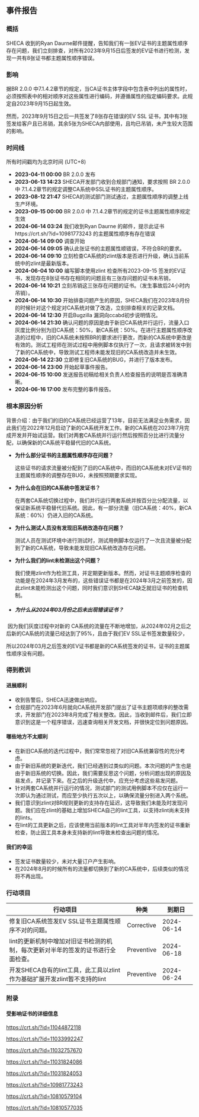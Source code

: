## 事件报告

### 概括

SHECA 收到的Ryan Daurne邮件提醒，告知我们有一张EV证书的主题属性顺序存在问题，我们立刻排查，对所有2023年9月15日后签发的EV证书进行检测，发现一共有8张证书都主题属性顺序错误。

### 影响

据BR 2.0.0 中7.1.4.2章节的规定，当CA证书主体字段中包含表中列出的属性时，必须按照表中的相对顺序对这些属性进行编码，并遵循属性的指定编码要求。此规定自2023年9月15日起生效。

然而，2023年9月15日之后一共签发了8张存在错误的EV SSL 证书，其中有3张签发给客户且已吊销，其余5张为SHECA内部使用，且均已吊销，未产生较大范围的影响。

### 时间线

所有时间戳均为北京时间 (UTC+8)

- **2023-04-11 00:00**  BR 2.0.0 发布
- **2023-06-13 14:23**  SHECA开发部门收到合规部门通知，要求按照 BR 2.0.0 中 7.1.4.2章节的规定调整CA系统中SSL证书的主题属性顺序。
- **2023-08-12 21:47**  SHECA的测试部门测试通过，主题属性顺序的调整上线生产环境。
- **2023-09-15 00:00**  BR 2.0.0 中 7.1.4.2章节的规定的证书主题属性顺序规定生效
- **2024-06-14 03:24** 我们收到Ryan Daurne 的邮件，提示此证书https://crt.sh/?id=10981773243 的主题属性顺序有存在错误
- **2024-06-14 09:00** 调查开始
- **2024-06-14 09:05** 确认此张证书的主题属性顺错误，不符合BR的要求。
- **2024-06-14 09:10** 立刻检查CA系统的zlint版本是否进行升级，确认当前系统中的zlint是最新版本。
- **2024-06-04 10:00** 编写脚本使用zlint 检查所有2023-09-15 签发的EV证书，发现存在8张证书存在相同的问题且有三张存问题的证书未吊销，
- **2024-06-14 10:21** 立刻吊销这三张存在问题的证书。（发生事故后24小时内吊销）。
- **2024-06-14 10:30** 开始排查问题产生的原因，SHECA我们在2023年8月份的时候针对这个规定对CA系统对做了改造，立刻排查相关的记录文档。
- **2024-06-14 12:30** 开启Bugzilla 漏洞向ccabd初步说明情况。
- **2024-06-14 21:30** 确认问题的原因是由于新旧CA系统并行运行，流量入口灰度比例分别为旧CA系统：50%，新CA系统：50%。在进行主题属性顺序改造的过程中，旧的CA系统未按照BR的要求进行更改，而新的CA系统中更改是有效的。测试工程师在测试过程中用例脚本仅执行了一次，且请求被转发中到了新的CA系统中，导致测试工程师未能发现旧的CA系统改造并未生效。
- **2024-06-14 22:30** 立即修复旧CA系统的BUG，并进行了版本发布。
- **2024-06-14 23:00** 开始起草事件报告。
- **2024-06-15 10:00** 发送报告初稿给相关负责人检查报告的说明是否准确清晰。
- **2024-06-16 17:00** 发布完整的事件报告。

### 根本原因分析

背景介绍：由于我们的旧的CA系统已经运营了13年，目前无法满足业务需求，因此我们在2022年12月启动了新的CA系统开发工作。新的CA系统在2023年7月完成开发并开始试运营。我们对两套CA系统并行运行然后按照百分比进行流量分配，以确保新的CA系统平稳替代旧的CA系统。

- **为什么部分证书的主题属性顺序存在问题？**

  这些证书的请求流量被分配到了旧的CA系统中，而旧的CA系统未对EV证书的主题属性顺序的调整存在BUG，未按照预期要求实现。

- **为什么会在旧的CA系统中签发证书？**

  在两套CA系统切换过程中，我们并行运行两套系统并按百分比分配流量，以保证新系统平稳替代旧系统。因此，有一部分流量（旧CA系统：40%，新CA系统：60%）仍进入旧的CA系统。

- **为什么测试人员没有发现旧系统改造存在问题？**

  测试人员在测试环境中进行测试时，测试用例脚本仅运行了一次且流量被分配到了新的CA系统，导致未能发现旧CA系统改造存在问题。

- **为什么我们的lint未检测出这个问题？**

  我们使用zlint作为检测工具，并定期更新版本。然而，对证书主题顺序检查的功能是在2024年3月发布的，这些错误证书都是在2024年3月之前签发的，因此zlint未能检测出这个问题，同时我们意识到SHECA缺乏就旧证书的检查机制。

- ##### **为什么从2024年03月份之后未出现错误证书？**

​       因为我们灰度过程中对新的 CA系统的流量在不断地增加，从2024年02月之后之后新的CA系统的流量已经达到了95%，且由于我们EV SSL证书签发数量较少，

​       所以2024年03月之后签发的EV证书都是新的CA系统签发的证书，证书的主题属性顺序没有问题。      

### 得到教训

#### 进展顺利

- 收到告警后，SHECA迅速做出响应。
- 合规部门在2023年6月就向CA系统开发部门提出了证书主题项顺序的整改需求，开发部门在2023年8月完成了相关整改。因此，当收到邮件后，我们立即意识到这是一个程序错误，迅速查询相关开发文档，并很快定位到问题原因。

#### 哪些地方不太顺利

- 在新旧CA系统的迭代过程中，我们常常忽视了对旧CA系统兼容性的充分考虑。
- 由于新旧系统的更新迭代，我们已经遇到过类似的问题。本次问题的产生也是由于新旧系统的切换。因此，我们需要反思这个问题，分析问题出现的原因及易发点，并记录下来。在之后的升级迭代中，应充分考虑这些易发问题。
- 针对两套CA系统并行运行的情况，测试部门的测试用例脚本不应仅在运行一次即认为通过测试，而应至少执行五次以上，以确保流量分别进入两个系统。
- 我们意识到zlint对BR规则更新的支持存在延迟，这导致我们未能及时发现问题。我们应在zlint的基础上增加SHECA自己的lint工具，以支持zlint尚未支持的lints。
- 在lint的工具更新之后，应该使用当前版本的lint工具对半年内签发的证书重新检查，防止因工具本身未支持新的lint导致未检查出问题的情况。

#### 我们的幸运

- 签发证书数量较少，未对大量订户产生影响。
- 在2024年8月的时候所有的流量都切换到了新的CA系统中，后续类似的情况将不再出现。

### 行动项目

| 行动项目                                                     | 种类       | 到期日     |
| ------------------------------------------------------------ | ---------- | ---------- |
| 修复旧CA系统签发EV SSL证书主题属性顺序不对的问题。           | Corrective | 2024-06-14 |
| lint的更新机制中增加对旧证书检测的机制，每次更新对半年的签发的证书进行全面检查。 | Preventive | 2024-06-18 |
| 开发SHECA自有的lint工具，此工具以zlint作为基础扩展开发zlint暂不支持的lint | Preventive | 2024-06-24 |



### 附录

#### 受影响证书的详细信息

https://crt.sh/?id=11044872118

https://crt.sh/?id=11033992247

https://crt.sh/?id=11032757670

https://crt.sh/?id=11031824086

https://crt.sh/?id=11031824053

https://crt.sh/?id=10981773243

https://crt.sh/?id=10810579104

https://crt.sh/?id=10810577035
